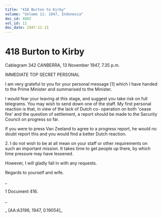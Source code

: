 ```yaml
---
title: "418 Burton to Kirby"
volume: "Volume 11: 1947, Indonesia"
doc_id: 4602
vol_id: 11
doc_date: 1947-11-13
---
```


# 418 Burton to Kirby

Cablegram 342 CANBERRA, 13 November 1947, 7.35 p.m.

IMMEDIATE TOP SECRET PERSONAL

I am very grateful to you for your personal message [1] which I have handed to the Prime Minister and summarised to the Minister.

I would fear your leaving at this stage, and suggest you take risk on full telegrams. You may wish to send down one of the staff. My first personal reaction is that, in view of the lack of Dutch co- operation on both 'cease fire' and the question of settlement, a report should be made to the Security Council on progress so far.

If you were to press Van Zeeland to agree to a progress report, he would no doubt report this and you would find a better Dutch reaction.

2\. I do not wish to be at all mean on your staff or other requirements on such an important mission. It takes time to get people up there, by which time pressure may have lessened.

However, I will gladly fall in with any requests.

Regards to yourself and wife.

_

1 Document 416.

_

_ [AA:A3196, 1947, 0.19054]_
